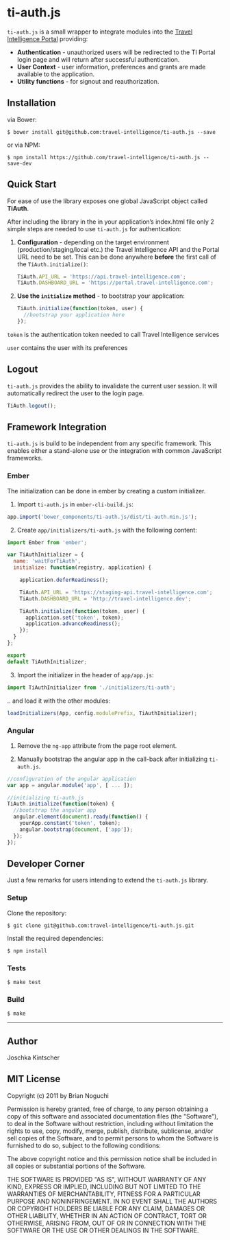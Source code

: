 ti-auth.js
==========

`ti-auth.js` is a small wrapper to integrate modules into the [Travel Intelligence Portal](https://travel-intelligence.com) providing:
- **Authentication** - unauthorized users will be redirected to the TI Portal login page and will return after successful authentication.
- **User Context** - user information, preferences and grants are made available to the application.
- **Utility functions** - for signout and reauthorization.


## Installation
via Bower:

    $ bower install git@github.com:travel-intelligence/ti-auth.js --save

or via NPM:

    $ npm install https://github.com/travel-intelligence/ti-auth.js --save-dev

## Quick Start

For ease of use the library exposes one global JavaScript object called **TiAuth**.

After including the library in the in your application’s index.html file only 2 simple steps are needed to use `ti-auth.js` for authentication:

1. **Configuration** - depending on the target environment (production/staging/local etc.) the Travel Intelligence API and the
Portal URL need to be set. This can be done anywhere **before** the first call of the `TiAuth.initialize()`:

    ```javascript
    TiAuth.API_URL = 'https://api.travel-intelligence.com';
    TiAuth.DASHBOARD_URL = 'https://portal.travel-intelligence.com';
    ```

2. **Use the `initialize` method** - to bootstrap your application:

    ```javascript
    TiAuth.initialize(function(token, user) {
      //bootstrap your application here
    });
    ```

  `token` is the authentication token needed to call Travel Intelligence services

  `user` contains the user with its preferences

## Logout

`ti-auth.js` provides the ability to invalidate the current user session. It will automatically redirect the user to the login page.

```javascript
TiAuth.logout();
```

## Framework Integration
`ti-auth.js` is build to be independent from any specific framework. This enables either a stand-alone use or the integration with common JavaScript frameworks.

### Ember

The initialization can be done in ember by creating a custom initializer.

1. Import `ti-auth.js` in `ember-cli-build.js`:
 
  ```javascript
  app.import('bower_components/ti-auth.js/dist/ti-auth.min.js');
  ```
2. Create `app/initializers/ti-auth.js` with the following content:
  ```javascript
  import Ember from 'ember';

  var TiAuthInitializer = {
    name: 'waitForTiAuth',
    initialize: function(registry, application) {

      application.deferReadiness();

      TiAuth.API_URL = 'https://staging-api.travel-intelligence.com';
      TiAuth.DASHBOARD_URL = 'http://travel-intelligence.dev';

      TiAuth.initialize(function(token, user) {
        application.set('token', token);
        application.advanceReadiness();
      });
    }
  };

  export
  default TiAuthInitializer;
  ```
3. Import the initializer in the header of `app/app.js`:

  ```javascript
  import TiAuthInitializer from './initializers/ti-auth';
  ```
  .. and load it with the other modules:
  ```javascript
  loadInitializers(App, config.modulePrefix, TiAuthInitializer);
  ```

### Angular

1. Remove the `ng-app` attribute from the page root element.

2. Manually bootstrap the angular app in the call-back after initializing `ti-auth.js`.   

  ```javascript
  //configuration of the angular application
  var app = angular.module('app', [ ... ]);

  //initializing ti-auth.js
  TiAuth.initialize(function(token) {
    //bootstrap the angular app
    angular.element(document).ready(function() {
      yourApp.constant('token', token);
      angular.bootstrap(document, ['app']);
    });
  });
  ```

## Developer Corner

Just a few remarks for users intending to extend the `ti-auth.js` library.

### Setup
Clone the repository:

    $ git clone git@github.com:travel-intelligence/ti-auth.js.git

Install the required dependencies:

    $ npm install

### Tests

    $ make test

### Build

    $ make


---
## Author
Joschka Kintscher

## MIT License
Copyright (c) 2011 by Brian Noguchi

Permission is hereby granted, free of charge, to any person obtaining a copy
of this software and associated documentation files (the "Software"), to deal
in the Software without restriction, including without limitation the rights
to use, copy, modify, merge, publish, distribute, sublicense, and/or sell
copies of the Software, and to permit persons to whom the Software is
furnished to do so, subject to the following conditions:

The above copyright notice and this permission notice shall be included in
all copies or substantial portions of the Software.

THE SOFTWARE IS PROVIDED "AS IS", WITHOUT WARRANTY OF ANY KIND, EXPRESS OR
IMPLIED, INCLUDING BUT NOT LIMITED TO THE WARRANTIES OF MERCHANTABILITY,
FITNESS FOR A PARTICULAR PURPOSE AND NONINFRINGEMENT. IN NO EVENT SHALL THE
AUTHORS OR COPYRIGHT HOLDERS BE LIABLE FOR ANY CLAIM, DAMAGES OR OTHER
LIABILITY, WHETHER IN AN ACTION OF CONTRACT, TORT OR OTHERWISE, ARISING FROM,
OUT OF OR IN CONNECTION WITH THE SOFTWARE OR THE USE OR OTHER DEALINGS IN
THE SOFTWARE.
